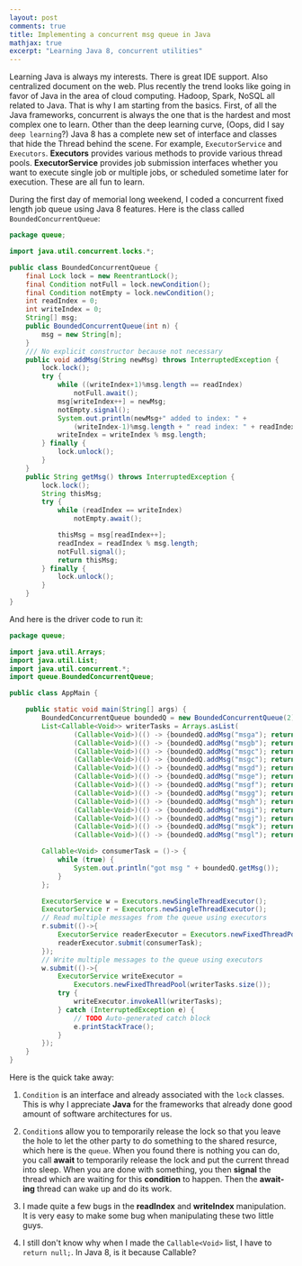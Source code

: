 ```yaml
---
layout: post
comments: true
title: Implementing a concurrent msg queue in Java
mathjax: true
excerpt: "Learning Java 8, concurrent utilities"
---
```

Learning Java is always my interests. There is great IDE support. Also centralized document on the web. Plus recently the trend looks like going in favor of Java in the area of cloud computing. Hadoop, Spark, NoSQL all related to Java. That is why I am starting from the basics.
First, of all the Java frameworks, concurrent is always the one that is the hardest and most complex one to learn. Other than the deep learning curve, (Oops, did I say `deep learning`?) Java 8 has a complete new set of interface and classes that hide the Thread behind the scene. For example, `ExecutorService` and `Executors`. **Executors** provides various methods to provide various thread pools. **ExecutorService** provides job submission interfaces whether you want to execute single job or multiple jobs, or scheduled sometime later for execution. These are all fun to learn.

During the first day of memorial long weekend, I coded a concurrent fixed length job queue using Java 8 features. Here is the class called `BoundedConcurrentQueue`:

```java
package queue;

import java.util.concurrent.locks.*;

public class BoundedConcurrentQueue {
    final Lock lock = new ReentrantLock();
    final Condition notFull = lock.newCondition();
    final Condition notEmpty = lock.newCondition();
    int readIndex = 0;
    int writeIndex = 0;
    String[] msg;
    public BoundedConcurrentQueue(int n) {
        msg = new String[n];
    }
    /// No explicit constructor because not necessary
    public void addMsg(String newMsg) throws InterruptedException {
        lock.lock();
        try {
            while ((writeIndex+1)%msg.length == readIndex)
                notFull.await();
            msg[writeIndex++] = newMsg;
            notEmpty.signal();
            System.out.println(newMsg+" added to index: " +
                (writeIndex-1)%msg.length + " read index: " + readIndex);
            writeIndex = writeIndex % msg.length;
        } finally {
            lock.unlock();
        }
    }
    public String getMsg() throws InterruptedException {
        lock.lock();
        String thisMsg;
        try {
            while (readIndex == writeIndex)
                notEmpty.await();

            thisMsg = msg[readIndex++];
            readIndex = readIndex % msg.length;
            notFull.signal();
            return thisMsg;
        } finally {
            lock.unlock();
        }
    }
}
```
And here is the driver code to run it:
```java
package queue;

import java.util.Arrays;
import java.util.List;
import java.util.concurrent.*;
import queue.BoundedConcurrentQueue;

public class AppMain {

    public static void main(String[] args) {
        BoundedConcurrentQueue boundedQ = new BoundedConcurrentQueue(2);
        List<Callable<Void>> writerTasks = Arrays.asList(
                (Callable<Void>)(() -> {boundedQ.addMsg("msga"); return null;}),
                (Callable<Void>)(() -> {boundedQ.addMsg("msgb"); return null;}),
                (Callable<Void>)(() -> {boundedQ.addMsg("msgc"); return null;}),
                (Callable<Void>)(() -> {boundedQ.addMsg("msgc"); return null;}),
                (Callable<Void>)(() -> {boundedQ.addMsg("msgd"); return null;}),
                (Callable<Void>)(() -> {boundedQ.addMsg("msge"); return null;}),
                (Callable<Void>)(() -> {boundedQ.addMsg("msgf"); return null;}),
                (Callable<Void>)(() -> {boundedQ.addMsg("msgg"); return null;}),
                (Callable<Void>)(() -> {boundedQ.addMsg("msgh"); return null;}),
                (Callable<Void>)(() -> {boundedQ.addMsg("msgi"); return null;}),
                (Callable<Void>)(() -> {boundedQ.addMsg("msgj"); return null;}),
                (Callable<Void>)(() -> {boundedQ.addMsg("msgk"); return null;}),
                (Callable<Void>)(() -> {boundedQ.addMsg("msgl"); return null;}));

        Callable<Void> consumerTask = ()-> {
            while (true) {
                System.out.println("got msg " + boundedQ.getMsg());
            }
        };

        ExecutorService w = Executors.newSingleThreadExecutor();
        ExecutorService r = Executors.newSingleThreadExecutor();
        // Read multiple messages from the queue using executors
        r.submit(()->{
            ExecutorService readerExecutor = Executors.newFixedThreadPool(1);
            readerExecutor.submit(consumerTask);			
        });
        // Write multiple messages to the queue using executors
        w.submit(()->{
            ExecutorService writeExecutor =
                Executors.newFixedThreadPool(writerTasks.size());
            try {
                writeExecutor.invokeAll(writerTasks);
            } catch (InterruptedException e) {
                // TODO Auto-generated catch block
                e.printStackTrace();
            }
        });
    }
}
```

Here is the quick take away:

1. `Condition` is an interface and already associated with the `lock` classes. This is why I appreciate **Java** for the frameworks that already done good amount of software architectures for us.

2. `Condition`s allow you to temporarily release the lock so that you leave the hole to let the other party to do something to the shared resurce, which here is the `queue`. When you found there is nothing you can do, you call **await** to temporarily release the lock and put the current thread into sleep. When you are done with something, you then **signal** the thread which are waiting for this **condition** to happen. Then the **await-ing** thread can wake up and do its work.

3. I made quite a few bugs in the **readIndex** and **writeIndex** manipulation. It is very easy to make some bug when manipulating these two little guys.

4. I still don't know why when I made the `Callable<Void>` list, I have to `return null;`. In Java 8, is it because Callable<Void>?
